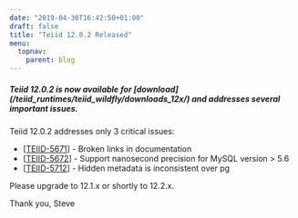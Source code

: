 ```yaml
---
date: "2019-04-30T16:42:50+01:00"
draft: false
title: "Teiid 12.0.2 Released"
menu:
  topnav:
    parent: blog
---
```


##### Teiid 12.0.2 is now available for [download] (/teiid_runtimes/teiid_wildfly/downloads_12x/) and addresses several important issues.

<!--more-->

Teiid 12.0.2 addresses only 3 critical issues:

<ul>
<li>[<a href='https://issues.redhat.com/browse/TEIID-5671'>TEIID-5671</a>] -         Broken links in documentation
</li>
<li>[<a href='https://issues.redhat.com/browse/TEIID-5672'>TEIID-5672</a>] -         Support nanosecond precision for MySQL version &gt; 5.6
</li>
<li>[<a href='https://issues.redhat.com/browse/TEIID-5712'>TEIID-5712</a>] -         Hidden metadata is inconsistent over pg
</li>
</ul>

Please upgrade to 12.1.x or shortly to 12.2.x. 

Thank you, Steve 